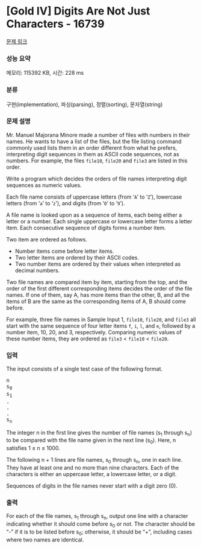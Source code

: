 # [Gold IV] Digits Are Not Just Characters - 16739 

[문제 링크](https://www.acmicpc.net/problem/16739) 

### 성능 요약

메모리: 115392 KB, 시간: 228 ms

### 분류

구현(implementation), 파싱(parsing), 정렬(sorting), 문자열(string)

### 문제 설명

<p>Mr. Manuel Majorana Minore made a number of files with numbers in their names. He wants to have a list of the files, but the file listing command commonly used lists them in an order different from what he prefers, interpreting digit sequences in them as ASCII code sequences, not as numbers. For example, the files <code>file10</code>, <code>file20</code> and <code>file3</code> are listed in this order.</p>

<p>Write a program which decides the orders of file names interpreting digit sequences as numeric values.</p>

<p>Each file name consists of uppercase letters (from ‘<code>A</code>’ to ‘<code>Z</code>’), lowercase letters (from ‘<code>a</code>’ to ‘<code>z</code>’), and digits (from ‘<code>0</code>’ to ‘<code>9</code>’).</p>

<p>A file name is looked upon as a sequence of items, each being either a letter or a number. Each single uppercase or lowercase letter forms a letter item. Each consecutive sequence of digits forms a number item.</p>

<p>Two item are ordered as follows.</p>

<ul>
	<li>Number items come before letter items.</li>
	<li>Two letter items are ordered by their ASCII codes.</li>
	<li>Two number items are ordered by their values when interpreted as decimal numbers.</li>
</ul>

<p>Two file names are compared item by item, starting from the top, and the order of the first different corresponding items decides the order of the file names. If one of them, say A, has more items than the other, B, and all the items of B are the same as the corresponding items of A, B should come before.</p>

<p>For example, three file names in Sample Input 1, <code>file10</code>, <code>file20</code>, and <code>file3</code> all start with the same sequence of four letter items <code>f</code>, <code>i</code>, <code>l</code>, and <code>e</code>, followed by a number item, 10, 20, and 3, respectively. Comparing numeric values of these number items, they are ordered as <code>file3</code> < <code>file10</code> < <code>file20</code>.</p>

### 입력 

 <p>The input consists of a single test case of the following format.</p>

<pre>n
s<sub>0</sub>
s<sub>1</sub>
.
.
.
s<sub>n</sub></pre>

<p>The integer n in the first line gives the number of file names (s<sub>1</sub> through s<sub>n</sub>) to be compared with the file name given in the next line (s<sub>0</sub>). Here, n satisfies 1 ≤ n ≤ 1000.</p>

<p>The following n + 1 lines are file names, s<sub>0</sub> through s<sub>n</sub>, one in each line. They have at least one and no more than nine characters. Each of the characters is either an uppercase letter, a lowercase letter, or a digit.</p>

<p>Sequences of digits in the file names never start with a digit zero (0).</p>

### 출력 

 <p>For each of the file names, s<sub>1</sub> through s<sub>n</sub>, output one line with a character indicating whether it should come before s<sub>0</sub> or not. The character should be “-” if it is to be listed before s<sub>0</sub>; otherwise, it should be “+”, including cases where two names are identical.</p>

